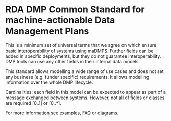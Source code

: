 # RDA DMP Common Standard for machine-actionable Data Management Plans

This is a minimum set of universal terms that we agree on which ensure basic interoperability of systems using maDMPS. Further fields can be added in specific deployments, but they do not guarantee interoperability. DMP tools can use any other fields in their internal data models.

This standard allows modelling a wide range of use cases and does not set any business (e.g. funder specific) requirements. It allows modelling information over the whole DMP lifecycle.

Cardinalities: each field in this model can be expected to appear as part of a message exchanged between systems. However, not all of fields or classes are required [0..1] or [0..*].

For more information see [examples](https://github.com/RDA-DMP-Common/RDA-DMP-Common-Standard/tree/master/examples/JSON), [FAQ](https://github.com/RDA-DMP-Common/RDA-DMP-Common-Standard/blob/master/docs/FAQ.md) or [diagrams](https://github.com/RDA-DMP-Common/RDA-DMP-Common-Standard/tree/master/docs/diagrams).  
